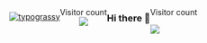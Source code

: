 



<div align="center">
    <a href="https://github.com/kawarimidoll/typograssy">
        <img alt="typograssy" src="https://typograssy.deno.dev/api?text=KASRAONE&l0=none&l1=82d9d0&l2=027353&l3=038c4c&l4=01402e&bg=none&frame=none&speed=100&comment=">
    </a>
</div>

<p align="center"> 
  Visitor count<br>
  <img src="https://profile-counter.glitch.me/kasraone/count.svg" />
</p>


### Hi there 👋

<head>
<meta charset="UTF-8">
<meta name="viewport" content="width=device-width, initial-scale=1.0">
<title>Visitor Count</title>
<style>
    body {
        display: flex;
        justify-content: center;
        align-items: center;
        height: 100vh;
        margin: 0;
    }

    .visitor-count {
        text-align: center;
    }
</style>
</head>
<body>
<div class="visitor-count">
    <p>Visitor count</p>
    <img src="https://profile-counter.glitch.me/kasraone/count.svg" />
</div>
</body>
</html>
